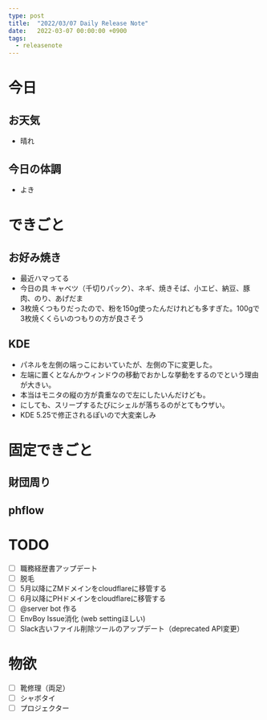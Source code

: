 ```yaml
---
type: post
title:  "2022/03/07 Daily Release Note"
date:   2022-03-07 00:00:00 +0900
tags:
  - releasenote
---
```

# 今日

## お天気

* 晴れ

## 今日の体調

* よき

# できごと

## お好み焼き

* 最近ハマってる
* 今日の具 キャベツ（千切りパック）、ネギ、焼きそば、小エビ、納豆、豚肉、のり、あげだま
* 3枚焼くつもりだったので、粉を150g使ったんだけれども多すぎた。100gで3枚焼くくらいのつもりの方が良さそう

## KDE

* パネルを左側の端っこにおいていたが、左側の下に変更した。
* 左端に置くとなんかウィンドウの移動でおかしな挙動をするのでという理由が大きい。
* 本当はモニタの縦の方が貴重なので左にしたいんだけども。
* にしても、スリープするたびにシェルが落ちるのがとてもウザい。
* KDE 5.25で修正されるぽいので大変楽しみ

# 固定できごと

## 財団周り

## phflow

# TODO 

- [ ] 職務経歴書アップデート
- [ ] 脱毛
- [ ] 5月以降にZMドメインをcloudflareに移管する
- [ ] 6月以降にPHドメインをcloudflareに移管する
- [ ] @server bot 作る
- [ ] EnvBoy Issue消化 (web settingほしい)
- [ ] Slack古いファイル削除ツールのアップデート（deprecated API変更）

# 物欲

- [ ] 靴修理（両足）
- [ ] シャボタイ
- [ ] プロジェクター
